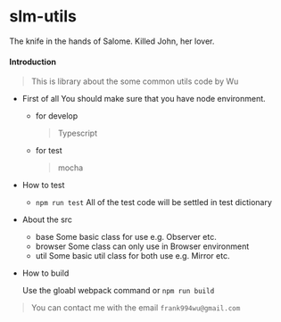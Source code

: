 # slm-utils
The knife in the hands of Salome. Killed John, her lover.


#### Introduction
> This is library about the some common utils code by Wu

- First of all
  You should make sure that you have node environment.
  - for develop
    > Typescript
  - for test
    > mocha

- How to test
  - `npm run test`
  All of the test code will be settled in test dictionary

- About the src
  - base
    Some basic class for use e.g. Observer etc.
  - browser
    Some class can only use in Browser environment
  - util
    Some basic util class for both use e.g. Mirror etc.
- How to build
  
  Use the gloabl webpack command or `npm run build`

> You can contact me with the email `frank994wu@gmail.com`
